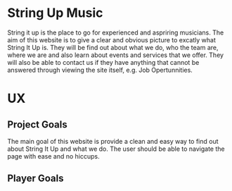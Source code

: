 # String Up Music

String it up is the place to go for experienced and aspriring musicians. The aim of this website is to give a clear
and obvious picture to excatly what String It Up is. They will be find out about what we do, who the team are, where
we are and also learn about events and services that we offer. They will also be able to contact us if they have anything
that cannot be answered through viewing the site itself, e.g. Job Opertunnities.

# UX

## Project Goals

The main goal of this website is provide a clean and easy way to find out about String It Up and what we do. The user
should be able to navigate the page with ease and no hiccups.

## Player Goals